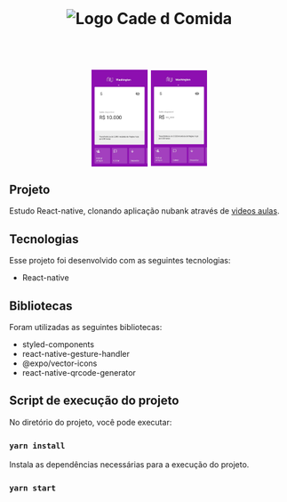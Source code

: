 <br>

<h1 align='center'>
      <img alt="Logo Cade d Comida" title="#logo" src="https://nubank.com.br/_next/static/images/7c043e1d5e1fb259f4e15968e670b24c-kit-logo.png" width="200px" />
</h1>

<br>


<h1 align="center">
    <img align="center" alt="nubank" title="#home" src="src/assets/tel_1.jpeg" width="20%" />
     <img align="center" alt="nubank" title="#home" src="src/assets/tel_2.jpeg" width="20%" />
</h1>

<h2 title='#projeto'>
    Projeto
</h2>

Estudo React-native, clonando aplicação nubank através de [videos aulas](https://www.youtube.com/watch?v=DDm0M_rZLJo&t=303s).

<h2 title='#tecnologias'>
    Tecnologias
</h2>

Esse projeto foi desenvolvido com as seguintes tecnologias:

- React-native

<h2 title='#bibliotecas'>
    Bibliotecas
</h2>

Foram utilizadas as seguintes bibliotecas:

- styled-components
- react-native-gesture-handler
- @expo/vector-icons
- react-native-qrcode-generator


## Script de execução do projeto

No diretório do projeto, você pode executar:

### `yarn install`

Instala as dependências necessárias para a execução do projeto. <br />

### `yarn start`

